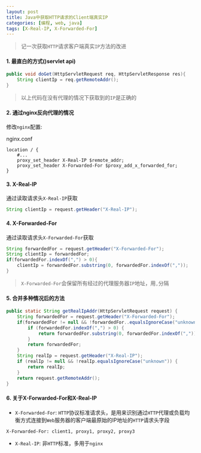 ```yaml
---
layout: post
title: Java中获取HTTP请求的Client端真实IP
categories: [编程, web, java]
tags: [X-Real-IP, X-Forwarded-For]
---
```



> 记一次获取`HTTP`请求客户端真实`IP`方法的改进

#### 1. 最直白的方式()servlet api)

```java
public void doGet(HttpServletRequest req, HttpServletResponse res){
    String clientIp = req.getRemoteAddr();
}
```

> 以上代码在没有代理的情况下获取到的`IP`是正确的

#### 2. 通过nginx反向代理的情况

修改`nginx`配置:

nginx.conf
```
location / {
    #...
    proxy_set_header X-Real-IP $remote_addr;
    proxy_set_header X-Forwarded-For $proxy_add_x_forwarded_for;
}
```

#### 3. X-Real-IP

通过读取请求头`X-Real-IP`获取

```java
String clientIp = request.getHeader("X-Real-IP");
```

#### 4. X-Forwarded-For

通过读取请求头`X-Forwarded-For`获取

```java
String forwardedFor = request.getHeader("X-Forwarded-For");
String clientIp = forwardedFor;
if(forwardedFor.indexOf(",") > 0){
    clientIp = forwardedFor.substring(0, forwardedFor.indexOf(","));
}
```

> `X-Forwarded-For`会保留所有经过的代理服务器`IP`地址，用`,`分隔

#### 5. 合并多种情况后的方法

```java
public static String getRealIpAddr(HttpServletRequest request) {
    String forwardedFor = request.getHeader("X-Forwarded-For");
    if(forwardedFor != null && !forwardedFor..equalsIgnoreCase("unknown")){
        if (forwardedFor.indexOf(",") > 0) {
            return forwardedFor.substring(0, forwardedFor.indexOf(","));
        }
        return forwardedFor;
    }
    String realIp = request.getHeader("X-Real-IP");
    if (realIp != null && !realIp.equalsIgnoreCase("unknown")) {
        return realIp;
    }
    return request.getRemoteAddr();
}
```

#### 6. 关于X-Forwarded-For和X-Real-IP

* `X-Forwarded-For`: `HTTP`协议标准请求头，是用来识别通过`HTTP`代理或负载均衡方式连接到`Web`服务器的客户端最原始的IP地址的`HTTP`请求头字段

```
X-Forwarded-For: client1, proxy1, proxy2, proxy3
```

* `X-Real-IP`: 非`HTTP`标准，多用于`nginx`